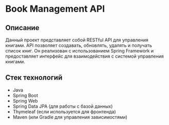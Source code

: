 # Book Management API

## Описание

Данный проект представляет собой RESTful API для управления книгами. API позволяет создавать, обновлять, удалять и получать список книг. Он реализован с использованием Spring Framework и предоставляет интерфейс для взаимодействия с системой управления книгами.

## Стек технологий

- Java
- Spring Boot
- Spring Web
- Spring Data JPA (для работы с базой данных)
- Thymeleaf (если используется для фронтенда)
- Maven (или Gradle для управления зависимостями)

